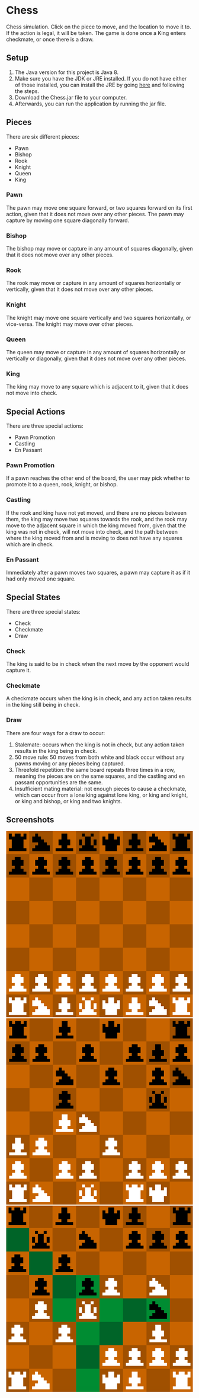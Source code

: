 # Chess
Chess simulation. Click on the piece to move, and the location to move it to. If the action is legal, it will be taken. The game is done once a King enters checkmate, or once there is a draw.

## Setup
1. The Java version for this project is Java 8.
2. Make sure you have the JDK or JRE installed. If you do not have either of those installed, you can install the JRE by going [here](http://www.oracle.com/technetwork/java/javase/downloads/jre8-downloads-2133155.html) and following the steps.
3. Download the Chess.jar file to your computer.
4. Afterwards, you can run the application by running the jar file.

## Pieces
There are six different pieces:
* Pawn
* Bishop
* Rook
* Knight
* Queen
* King

### Pawn
The pawn may move one square forward, or two squares forward on its first action, given that it does not move over any other pieces. The pawn may capture by moving one square diagonally forward.

### Bishop
The bishop may move or capture in any amount of squares diagonally, given that it does not move over any other pieces.

### Rook
The rook may move or capture in any amount of squares horizontally or vertically, given that it does not move over any other pieces.

### Knight
The knight may move one square vertically and two squares horizontally, or vice-versa. The knight may move over other pieces.

### Queen
The queen may move or capture in any amount of squares horizontally or vertically or diagonally, given that it does not move over any other pieces.

### King
The king may move to any square which is adjacent to it, given that it does not move into check.

## Special Actions
There are three special actions:
* Pawn Promotion
* Castling
* En Passant

### Pawn Promotion
If a pawn reaches the other end of the board, the user may pick whether to promote it to a queen, rook, knight, or bishop.

### Castling
If the rook and king have not yet moved, and there are no pieces between them, the king may move two squares towards the rook, and the rook may move to the adjacent square in which the king moved from, given that the king was not in check, will not move into check, and the path between where the king moved from and is moving to does not have any squares which are in check.

### En Passant
Immediately after a pawn moves two squares, a pawn may capture it as if it had only moved one square.

## Special States
There are three special states:
* Check
* Checkmate
* Draw

### Check
The king is said to be in check when the next move by the opponent would capture it.

### Checkmate
A checkmate occurs when the king is in check, and any action taken results in the king still being in check.

### Draw
There are four ways for a draw to occur:
1. Stalemate: occurs when the king is not in check, but any action taken results in the king being in check.
2. 50 move rule: 50 moves from both white and black occur without any pawns moving or any pieces being captured.
3. Threefold repetition: the same board repeats three times in a row, meaning the pieces are on the same squares, and the castling and en passant opportunities are the same.
4. Insufficient mating material: not enough pieces to cause a checkmate, which can occur from a lone king against lone king, or king and knight, or king and bishop, or king and two knights.

## Screenshots
![Start Of Game](/Images/StartOfGame.png?raw=true "Start Of Game")
![Middle Of Game](/Images/MiddleOfGame.png?raw=true "Middle Of Game")
![Legal Moves](/Images/LegalMoves.png?raw=true "Legal Moves")

